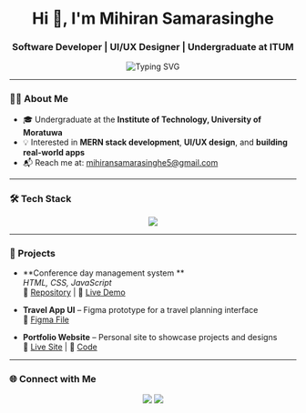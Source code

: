 <h1 align="center">Hi 👋, I'm Mihiran Samarasinghe</h1>
<h3 align="center">Software Developer | UI/UX Designer | Undergraduate at ITUM</h3>

<p align="center">
  <img src="https://readme-typing-svg.demolab.com?font=Fira+Code&size=18&pause=1000&center=true&width=440&lines=Building+clean+UIs+%2B+scalable+apps;Exploring+full-stack+development+%7C+MERN;Passionate+about+design+and+code" alt="Typing SVG" />
</p>

---

### 🧑‍💻 About Me

- 🎓 Undergraduate at the **Institute of Technology, University of Moratuwa**
- 💡 Interested in **MERN stack development**, **UI/UX design**, and **building real-world apps**
- 📬 Reach me at: [mihiransamarasinghe5@gmail.com](mailto:mihiransamarasinghe5@gmail.com)

---

### 🛠 Tech Stack

<p align="center">
  <img src="https://skillicons.dev/icons?i=js,react,nodejs,express,mongodb,html,css,tailwind,figma,git,github,vscode" />
</p>

---

### 🚀 Projects

- **Conference day management system **  
  _HTML, CSS, JavaScript_  
  🔗 [Repository](#) | 🔴 [Live Demo](#)

- **Travel App UI** – Figma prototype for a travel planning interface  
  🔗 [Figma File](#)

- **Portfolio Website** – Personal site to showcase projects and designs  
  🔗 [Live Site](#) | 📁 [Code](#)

---



### 🌐 Connect with Me

<p align="center">
  <a href="mailto:mihiransamarasinghe5@gmail.com"><img src="https://img.shields.io/badge/Gmail-D14836?style=for-the-badge&logo=gmail&logoColor=white" /></a>
  <a href="https://linkedin.com/in/mihiransamarasinghe"><img src="https://img.shields.io/badge/LinkedIn-0077B5?style=for-the-badge&logo=linkedin&logoColor=white" /></a>
</p>
